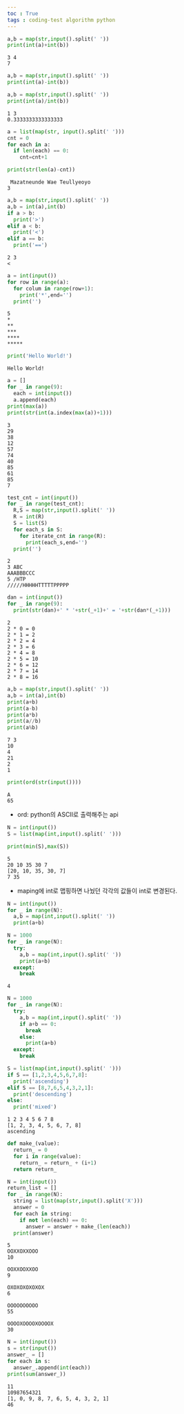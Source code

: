 ```yaml
---
toc : True
tags : coding-test algorithm python
---
```


```python
a,b = map(str,input().split(' '))
print(int(a)+int(b))
```

    3 4
    7



```python
a,b = map(str,input().split(' '))
print(int(a)-int(b))
```


```python
a,b = map(str,input().split(' '))
print(int(a)/int(b))
```

    1 3
    0.3333333333333333



```python
a = list(map(str, input().split(' ')))
cnt = 0 
for each in a:
  if len(each) == 0:
    cnt=cnt+1

print(str(len(a)-cnt))
```

     Mazatneunde Wae Teullyeoyo
    3



```python
a,b = map(str,input().split(' '))
a,b = int(a),int(b)
if a > b:
  print('>')
elif a < b:
  print('<')
elif a == b:
  print('==')


```

    2 3
    <



```python
a = int(input())
for row in range(a):
  for colum in range(row+1):
    print('*',end='')
  print('')
```

    5
    *
    **
    ***
    ****
    *****



```python
print('Hello World!')
```

    Hello World!



```python
a = []
for _ in range(9):
  each = int(input())
  a.append(each)
print(max(a))
print(str(int(a.index(max(a))+1)))
```

    3
    29
    38
    12
    57
    74
    40
    85
    61
    85
    7



```python
test_cnt = int(input())
for _ in range(test_cnt):
  R,S = map(str,input().split(' '))
  R = int(R)
  S = list(S)
  for each_s in S:
    for iterate_cnt in range(R):
      print(each_s,end='')
  print('')
```

    2
    3 ABC
    AAABBBCCC
    5 /HTP
    /////HHHHHTTTTTPPPPP



```python
dan = int(input())
for _ in range(9):
  print(str(dan)+' * '+str(_+1)+' = '+str(dan*(_+1)))
```

    2
    2 * 0 = 0
    2 * 1 = 2
    2 * 2 = 4
    2 * 3 = 6
    2 * 4 = 8
    2 * 5 = 10
    2 * 6 = 12
    2 * 7 = 14
    2 * 8 = 16



```python
a,b = map(str,input().split(' '))
a,b = int(a),int(b)
print(a+b)
print(a-b)
print(a*b)
print(a//b)
print(a%b)
```

    7 3
    10
    4
    21
    2
    1



```python
print(ord(str(input())))
```

    A
    65


* ord: python의 ASCII로 출력해주는 api


```python
N = int(input())
S = list(map(int,input().split(' ')))

print(min(S),max(S))
```

    5
    20 10 35 30 7
    [20, 10, 35, 30, 7]
    7 35


* maping에 int로 맵핑하면 나눴던 각각의 값들이 int로 변경된다.


```python
N = int(input())
for _ in range(N):
  a,b = map(int,input().split(' '))
  print(a+b)
```


```python
N = 1000
for _ in range(N):
  try:
    a,b = map(int,input().split(' '))
    print(a+b)
  except: 
    break

```

    4



```python
N = 1000
for _ in range(N):
  try:
    a,b = map(int,input().split(' '))
    if a+b == 0:
      break
    else:
      print(a+b)
  except: 
    break

```


```python
S = list(map(int,input().split(' ')))
if S == [1,2,3,4,5,6,7,8]:
  print('ascending')
elif S == [8,7,6,5,4,3,2,1]:
  print('descending')
else:
  print('mixed')
```

    1 2 3 4 5 6 7 8
    [1, 2, 3, 4, 5, 6, 7, 8]
    ascending



```python
def make_(value):
  return_ = 0 
  for i in range(value):
    return_ = return_ + (i+1)
  return return_

N = int(input())
return_list = []
for _ in range(N):
  string = list(map(str,input().split('X')))
  answer = 0 
  for each in string:
    if not len(each) == 0:
      answer = answer + make_(len(each))
  print(answer)
```

    5
    OOXXOXXOOO
    10
    
    OOXXOOXXOO
    9
    
    OXOXOXOXOXOX
    6
    
    OOOOOOOOOO
    55
    
    OOOOXOOOOXOOOOX
    30
    



```python
N = int(input())
s = str(input())
answer_ = []
for each in s:
  answer_.append(int(each))
print(sum(answer_))
```

    11
    10987654321
    [1, 0, 9, 8, 7, 6, 5, 4, 3, 2, 1]
    46



```python

```

